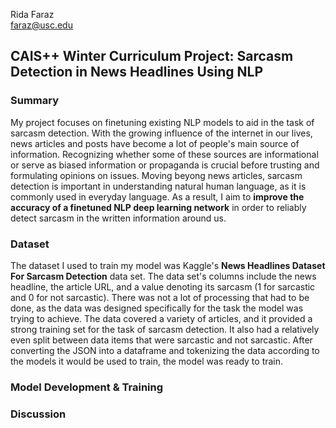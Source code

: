 Rida Faraz 
<br>faraz@usc.edu
## CAIS++ Winter Curriculum Project: Sarcasm Detection in News Headlines Using NLP

### Summary
My project focuses on finetuning existing NLP models to aid in the task of sarcasm detection. With the growing influence of the internet in our lives, news articles and posts have become a lot of people's main source of information. Recognizing whether some of these sources are informational or serve as biased information or propaganda is crucial before trusting and formulating opinions on issues. Moving beyong news articles, sarcasm detection is important in understanding natural human language, as it is commonly used in everyday language. As a result, I aim to **improve the accuracy of a finetuned NLP deep learning network** in order to reliably detect sarcasm in the written information around us. 

### Dataset
The dataset I used to train my model was Kaggle's **News Headlines Dataset For Sarcasm Detection** data set. The data set's columns include the news headline, the article URL, and a value denoting its sarcasm (1 for sarcastic and 0 for not sarcastic). There was not a lot of processing that had to be done, as the data was designed specifically for the task the model was trying to achieve. The data covered a variety of articles, and it provided a strong training set for the task of sarcasm detection. It also had a relatively even split between data items that were sarcastic and not sarcastic. After converting the JSON into a dataframe and tokenizing the data according to the models it would be used to train, the model was ready to train.

### Model Development & Training


### Discussion
